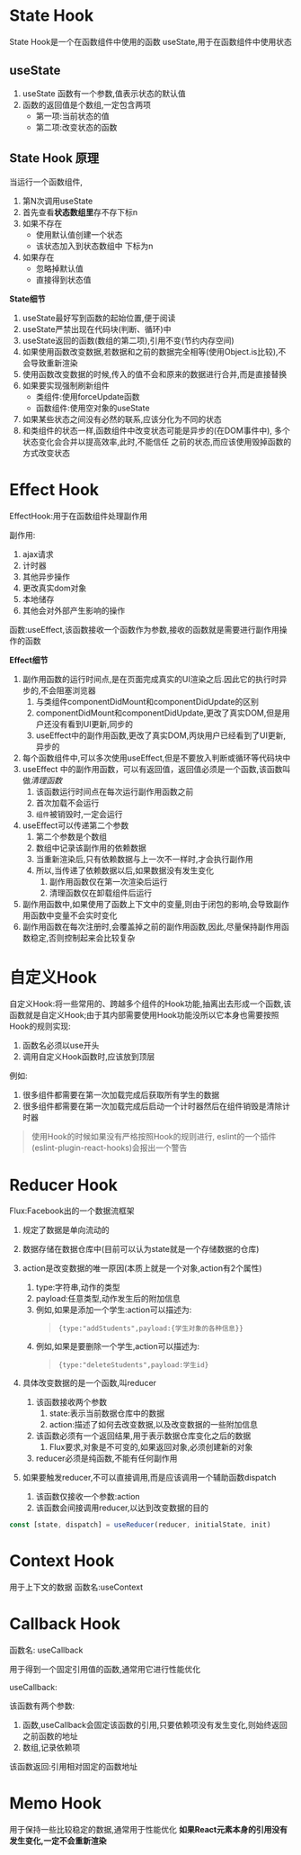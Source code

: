 # State Hook

State Hook是一个在函数组件中使用的函数 useState,用于在函数组件中使用状态

## useState

1. useState 函数有一个参数,值表示状态的默认值
2. 函数的返回值是个数组,一定包含两项
   - 第一项:当前状态的值
   - 第二项:改变状态的函数

## State Hook 原理

当运行一个函数组件,
   1. 第N次调用useState
   2. 首先查看**状态数组里**存不存下标n
   3. 如果不存在
      - 使用默认值创建一个状态
      - 该状态加入到状态数组中 下标为n
   4. 如果存在
      - 忽略掉默认值
      - 直接得到状态值

**State细节**

1. useState最好写到函数的起始位置,便于阅读
2. useState严禁出现在代码块(判断、循环)中
3. useState返回的函数(数组的第二项),引用不变(节约内存空间)
4. 如果使用函数改变数据,若数据和之前的数据完全相等(使用Object.is比较),不会导致重新渲染
5. 使用函数改变数据的时候,传入的值不会和原来的数据进行合并,而是直接替换
6. 如果要实现强制刷新组件
   - 类组件:使用forceUpdate函数
   - 函数组件:使用空对象的useState
7. 如果某些状态之间没有必然的联系,应该分化为不同的状态
8. 和类组件的状态一样,函数组件中改变状态可能是异步的(在DOM事件中),
   多个状态变化会合并以提高效率,此时,不能信任    之前的状态,而应该使用毁掉函数的方式改变状态

# Effect Hook

EffectHook:用于在函数组件处理副作用

副作用:
1. ajax请求
2. 计时器
3. 其他异步操作
4. 更改真实dom对象
5. 本地储存
6. 其他会对外部产生影响的操作

函数:useEffect,该函数接收一个函数作为参数,接收的函数就是需要进行副作用操作的函数

**Effect细节**

1. 副作用函数的运行时间点,是在页面完成真实的UI渲染之后.因此它的执行时异步的,不会阻塞浏览器
   1. 与类组件componentDidMount和componentDidUpdate的区别
   2. componentDidMount和componentDidUpdate,更改了真实DOM,但是用户还没有看到UI更新,同步的
   3. useEffect中的副作用函数,更改了真实DOM,丙炔用户已经看到了UI更新,异步的
2. 每个函数组件中,可以多次使用useEffect,但是不要放入判断或循环等代码块中
3. useEffect 中的副作用函数，可以有返回值，返回值必须是一个函数,该函数叫做*清理函数*
   1. 该函数运行时间点在每次运行副作用函数之前
   2. 首次加载不会运行
   3. ``组件``被销毁时,一定会运行
4. useEffect可以传递第二个参数
   1. 第二个参数是个数组
   2. 数组中记录该副作用的依赖数据
   3. 当重新渲染后,只有依赖数据与上一次不一样时,才会执行副作用
   4. 所以,当传递了依赖数据以后,如果数据没有发生变化
      1. 副作用函数仅在第一次渲染后运行
      2. 清理函数仅在卸载组件后运行
5. 副作用函数中,如果使用了函数上下文中的变量,则由于闭包的影响,会导致副作用函数中变量不会实时变化
6. 副作用函数在每次注册时,会覆盖掉之前的副作用函数,因此,尽量保持副作用函数稳定,否则控制起来会比较复杂



# 自定义Hook

自定义Hook:将一些常用的、跨越多个组件的Hook功能,抽离出去形成一个函数,该函数就是自定义Hook;由于其内部需要使用Hook功能没所以它本身也需要按照Hook的规则实现:

   1. 函数名必须以use开头
   2. 调用自定义Hook函数时,应该放到顶层

例如:
1. 很多组件都需要在第一次加载完成后获取所有学生的数据
2. 很多组件都需要在第一次加载完成后启动一个计时器然后在组件销毁是清除计时器

> 使用Hook的时候如果没有严格按照Hook的规则进行,
> eslint的一个插件(eslint-plugin-react-hooks)会报出一个警告


# Reducer Hook

Flux:Facebook出的一个数据流框架

1. 规定了数据是单向流动的
2. 数据存储在数据仓库中(目前可以认为state就是一个存储数据的仓库)
3. action是改变数据的唯一原因(本质上就是一个对象,action有2个属性)
   1. type:字符串,动作的类型
   2. payload:任意类型,动作发生后的附加信息
   3. 例如,如果是添加一个学生:action可以描述为:
      > ```{type:"addStudents",payload:{学生对象的各种信息}}```
   4. 例如,如果是要删除一个学生,action可以描述为:
      > ```{type:"deleteStudents",payload:学生id}```

4. 具体改变数据的是一个函数,叫reducer
   1. 该函数接收两个参数
      1. state:表示当前数据仓库中的数据
      2. action:描述了如何去改变数据,以及改变数据的一些附加信息
   2. 该函数必须有一个返回结果,用于表示数据仓库变化之后的数据
      1. Flux要求,对象是不可变的,如果返回对象,必须创建新的对象
   3. reducer必须是纯函数,不能有任何副作用
5. 如果要触发reducer,不可以直接调用,而是应该调用一个辅助函数dispatch
   1. 该函数仅接收一个参数:action
   2. 该函数会间接调用reducer,以达到改变数据的目的

```javascript
const [state, dispatch] = useReducer(reducer, initialState, init)
```

# Context Hook

用于上下文的数据
函数名:useContext

# Callback Hook

函数名: useCallback

用于得到一个固定引用值的函数,通常用它进行性能优化

useCallback:

该函数有两个参数:
1. 函数,useCallback会固定该函数的引用,只要依赖项没有发生变化,则始终返回之前函数的地址
2. 数组,记录依赖项

该函数返回:引用相对固定的函数地址

# Memo Hook

用于保持一些比较稳定的数据,通常用于性能优化
**如果React元素本身的引用没有发生变化,一定不会重新渲染**

